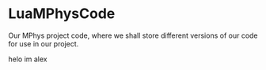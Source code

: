 # LuaMPhysCode
Our MPhys project code, where we shall store different versions of our code for use in our project.

helo im alex
